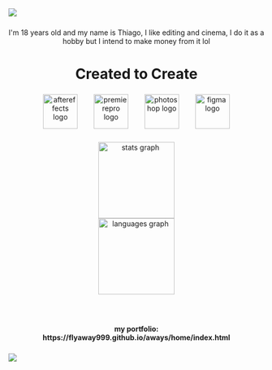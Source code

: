 <div>
  <img style="100%" src="https://capsule-render.vercel.app/api?type=waving&height=100&section=header&reversal=false&text=vfx%20editor&fontSize=70&fontAlign=51&fontAlignY=50&rotate=0&stroke=-&strokeWidth=0&animation=fadeIn&descSize=20&descAlign=50&descAlignY=50&textBg=false&theme=cobalt"  />
</div>

###

<p align="center">I'm 18 years old and my name is Thiago, I like editing and cinema, I do it as a hobby but I intend to make money from it lol</p>

###

<h1 align="center">Created to Create</h1>

###

<div align="center">
  <img src="https://cdn.jsdelivr.net/gh/devicons/devicon/icons/aftereffects/aftereffects-original.svg" height="68" alt="aftereffects logo"  />
  <img width="24" />
  <img src="https://cdn.jsdelivr.net/gh/devicons/devicon/icons/premierepro/premierepro-plain.svg" height="68" alt="premierepro logo"  />
  <img width="24" />
  <img src="https://cdn.jsdelivr.net/gh/devicons/devicon/icons/photoshop/photoshop-plain.svg" height="68" alt="photoshop logo"  />
  <img width="24" />
  <img src="https://cdn.jsdelivr.net/gh/devicons/devicon/icons/figma/figma-original.svg" height="68" alt="figma logo"  />
</div>

###

<div align="center">
  <img src="https://github-readme-stats.vercel.app/api?username=flyaway999&hide_title=true&hide_rank=false&show_icons=true&include_all_commits=false&count_private=false&disable_animations=false&theme=cobalt&locale=en&hide_border=true&order=1" height="150" alt="stats graph" /> <br>
  <img src="https://github-readme-stats.vercel.app/api/top-langs?username=flyaway999&locale=en&hide_title=false&layout=compact&card_width=320&langs_count=5&theme=cobalt&hide_border=true&order=2" height="150" alt="languages graph"  />
</div>

###

<br clear="both">

<h4 align="center">my portfolio:<br>https://flyaway999.github.io/aways/home/index.html</h4>

###

<div>
  <img style="100%" src="https://capsule-render.vercel.app/api?type=waving&height=100&section=footer&reversal=false&fontSize=70&fontColor=FFFFFF&fontAlign=50&fontAlignY=50&stroke=-&descSize=20&descAlign=50&descAlignY=50&theme=cobalt"  />
</div>

###
